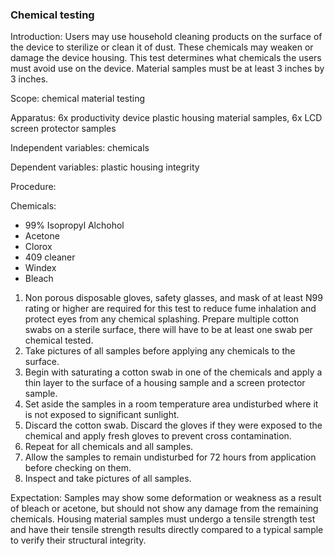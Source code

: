 ### Chemical testing
Introduction: Users may use household cleaning products on the surface of the device to sterilize or clean it of dust. These chemicals may weaken or damage the device housing. This test determines what chemicals the users must avoid use on the device. Material samples must be at least 3 inches by 3 inches.

Scope: chemical material testing 

Apparatus: 6x productivity device plastic housing material samples, 6x LCD screen protector samples

Independent variables: chemicals

Dependent variables: plastic housing integrity 

Procedure:

Chemicals:

- 99% Isopropyl Alchohol
- Acetone
- Clorox
- 409 cleaner
- Windex
- Bleach

1. Non porous disposable gloves, safety glasses, and mask of at least N99 rating or higher are required for this test to reduce fume inhalation and protect eyes from any chemical splashing. Prepare multiple cotton swabs on a sterile surface, there will have to be at least one swab per chemical tested. 
2. Take pictures of all samples before applying any chemicals to the surface.
3. Begin with saturating a cotton swab in one of the chemicals and apply a thin layer to the surface of a housing sample and a screen protector sample.
4. Set aside the samples in a room temperature area undisturbed where it is not exposed to significant sunlight.
5. Discard the cotton swab. Discard the gloves if they were exposed to the chemical and apply fresh gloves to prevent cross contamination.
6. Repeat for all chemicals and all samples.
7. Allow the samples to remain undisturbed for 72 hours from application before checking on them.
8. Inspect and take pictures of all samples.

Expectation: Samples may show some deformation or weakness as a result of bleach or acetone, but should not show any damage from the remaining chemicals. Housing material samples must undergo a tensile strength test and have their tensile strength results directly compared to a typical sample to verify their structural integrity.
